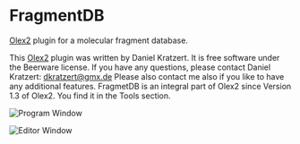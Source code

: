 FragmentDB
==========

[Olex2](http://www.olexsys.org/) plugin for a molecular fragment database.

This [Olex2](http://www.olexsys.org/) plugin was written by Daniel Kratzert. 
It is free software under the Beerware license. If you have any questions,
please contact Daniel Kratzert: dkratzert@gmx.de
Please also contact me also if you like to have any additional features. FragmetDB is an integral part of Olex2 since Version 1.3 of Olex2. You find it in the Tools section.

![Program Window](https://github.com/dkratzert/FragmentDB/blob/master/pictures/main_plugin.png?raw=true)


![Editor Window](https://github.com/dkratzert/FragmentDB/blob/master/pictures/fragment_editor.PNG?raw=true)
 
